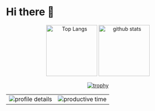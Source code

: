 # Hi there 👋

<p align="center">
  <img alt="Top Langs" height="140px" src="https://github-readme-stats.vercel.app/api/top-langs/?username=Lzh-Function&layout=compact&show_icons=true&theme=dracula" />
  <img alt="github stats" height="140px" src="https://github-readme-stats.vercel.app/api?username=Lzh-Function&theme=dracula&show_icons=true" />
</p>

<p align="center">
  <a href="https://github.com/ryo-ma/github-profile-trophy">
    <img src="https://github-profile-trophy.vercel.app/?username=Lzh-Function&theme=onedark&column=8" alt="trophy">
  </a>
</p>

<p align="center">
  <table align="center">
    <tr>
      <td align="center">
        <img alt="profile details" src="http://github-profile-summary-cards.vercel.app/api/cards/profile-details?username=Lzh-Function&theme=date_night" />
      </td>
      <td align="center">
        <img alt="productive time" src="http://github-profile-summary-cards.vercel.app/api/cards/productive-time?username=Lzh-Function&theme=date_night&utcOffset=9" />
      </td>
    </tr>
  </table>
</p>
<!--
**Lzh-Function/Lzh-Function** is a ✨ _special_ ✨ repository because its `README.md` (this file) appears on your GitHub profile.

Here are some ideas to get you started:

- 🔭 I’m currently working on ...
- 🌱 I’m currently learning ...
- 👯 I’m looking to collaborate on ...
- 🤔 I’m looking for help with ...
- 💬 Ask me about ...
- 📫 How to reach me: ...
- 😄 Pronouns: ...
- ⚡ Fun fact: ...
-->
